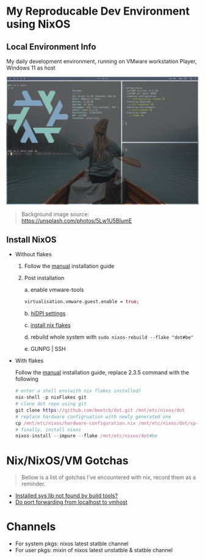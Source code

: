 # My Reproducable Dev Environment using NixOS

## Local Environment Info

My daily development environment, running on VMware workstation Player, Windows 11 as host

![screenshot](./screenshot.png)

> Background image source: https://unsplash.com/photos/5Lw1U5BIumE

## Install NixOS

- Without flakes

    1. Follow the [manual](https://nixos.org/manual/nixos/stable/index.html) installation guide

    2. Post installation

        a. enable vmware-tools

        ```nix
        virtualisation.vmware.guest.enable = true;
        ```
            
        b. [hiDPI settings](https://nixos.wiki/wiki/Xorg)
        
        c. [install nix flakes](https://nixos.wiki/wiki/Flakes)
        
        d. rebuild whole system with `sudo nixos-rebuild --flake "dot#be"`
        
        e. GUNPG | SSH
        
- With flakes
  
  Follow the [manual](https://nixos.org/manual/nixos/stable/index.html) installation guide, replace 2.3.5 command with the following
  
    ```nix
    # enter a shell env(with nix flakes installed)
    nix-shell -p nixFlakes git
    # clone dot repo using git
    git clone https://github.com/beetcb/dot.git /mnt/etc/nixos/dot
    # replace hardware configruation with newly generated one
    cp /mnt/etc/nixos/hardware-configuration.nix /mnt/etc/nixos/dot/sp-hardware.nix
    # finally, install nixos
    nixos-install --impure --flake /mnt/etc/nixos/dot#be
    ```

# Nix/NixOS/VM Gotchas

> Bellow is a list of gotchas I've encountered with nix, record them as a reminder.

- [Installed sys lib not found by build tools?](https://nixos.wiki/wiki/FAQ/I_installed_a_library_but_my_compiler_is_not_finding_it._Why%3F)
- [Do port forwarding from localhost to vmhost](https://linuxize.com/post/how-to-setup-ssh-tunneling/)

# Channels

- For system pkgs: nixos latest statble channel
- For user pkgs: mixin of nixos latest unstatble & statble channel
